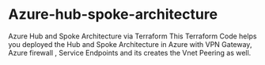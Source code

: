 # Azure-hub-spoke-architecture
Azure Hub and Spoke Architecture via Terraform
This Terraform Code helps you deployed the Hub and Spoke Architecture in Azure with VPN Gateway, Azure firewall , Service Endpoints and its creates the Vnet Peering as well.
